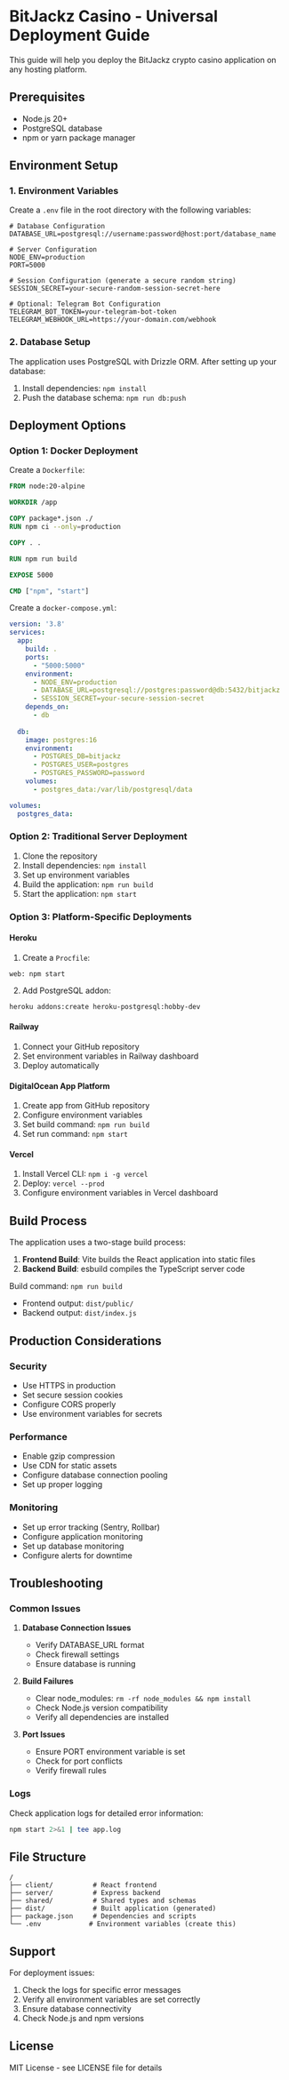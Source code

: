# BitJackz Casino - Universal Deployment Guide

This guide will help you deploy the BitJackz crypto casino application on any hosting platform.

## Prerequisites

- Node.js 20+ 
- PostgreSQL database
- npm or yarn package manager

## Environment Setup

### 1. Environment Variables

Create a `.env` file in the root directory with the following variables:

```env
# Database Configuration
DATABASE_URL=postgresql://username:password@host:port/database_name

# Server Configuration
NODE_ENV=production
PORT=5000

# Session Configuration (generate a secure random string)
SESSION_SECRET=your-secure-random-session-secret-here

# Optional: Telegram Bot Configuration
TELEGRAM_BOT_TOKEN=your-telegram-bot-token
TELEGRAM_WEBHOOK_URL=https://your-domain.com/webhook
```

### 2. Database Setup

The application uses PostgreSQL with Drizzle ORM. After setting up your database:

1. Install dependencies: `npm install`
2. Push the database schema: `npm run db:push`

## Deployment Options

### Option 1: Docker Deployment

Create a `Dockerfile`:

```dockerfile
FROM node:20-alpine

WORKDIR /app

COPY package*.json ./
RUN npm ci --only=production

COPY . .

RUN npm run build

EXPOSE 5000

CMD ["npm", "start"]
```

Create a `docker-compose.yml`:

```yaml
version: '3.8'
services:
  app:
    build: .
    ports:
      - "5000:5000"
    environment:
      - NODE_ENV=production
      - DATABASE_URL=postgresql://postgres:password@db:5432/bitjackz
      - SESSION_SECRET=your-secure-session-secret
    depends_on:
      - db
    
  db:
    image: postgres:16
    environment:
      - POSTGRES_DB=bitjackz
      - POSTGRES_USER=postgres
      - POSTGRES_PASSWORD=password
    volumes:
      - postgres_data:/var/lib/postgresql/data

volumes:
  postgres_data:
```

### Option 2: Traditional Server Deployment

1. Clone the repository
2. Install dependencies: `npm install`
3. Set up environment variables
4. Build the application: `npm run build`
5. Start the application: `npm start`

### Option 3: Platform-Specific Deployments

#### Heroku
1. Create a `Procfile`:
```
web: npm start
```

2. Add PostgreSQL addon:
```bash
heroku addons:create heroku-postgresql:hobby-dev
```

#### Railway
1. Connect your GitHub repository
2. Set environment variables in Railway dashboard
3. Deploy automatically

#### DigitalOcean App Platform
1. Create app from GitHub repository
2. Configure environment variables
3. Set build command: `npm run build`
4. Set run command: `npm start`

#### Vercel
1. Install Vercel CLI: `npm i -g vercel`
2. Deploy: `vercel --prod`
3. Configure environment variables in Vercel dashboard

## Build Process

The application uses a two-stage build process:

1. **Frontend Build**: Vite builds the React application into static files
2. **Backend Build**: esbuild compiles the TypeScript server code

Build command: `npm run build`
- Frontend output: `dist/public/`
- Backend output: `dist/index.js`

## Production Considerations

### Security
- Use HTTPS in production
- Set secure session cookies
- Configure CORS properly
- Use environment variables for secrets

### Performance
- Enable gzip compression
- Use CDN for static assets
- Configure database connection pooling
- Set up proper logging

### Monitoring
- Set up error tracking (Sentry, Rollbar)
- Configure application monitoring
- Set up database monitoring
- Configure alerts for downtime

## Troubleshooting

### Common Issues

1. **Database Connection Issues**
   - Verify DATABASE_URL format
   - Check firewall settings
   - Ensure database is running

2. **Build Failures**
   - Clear node_modules: `rm -rf node_modules && npm install`
   - Check Node.js version compatibility
   - Verify all dependencies are installed

3. **Port Issues**
   - Ensure PORT environment variable is set
   - Check for port conflicts
   - Verify firewall rules

### Logs
Check application logs for detailed error information:
```bash
npm start 2>&1 | tee app.log
```

## File Structure

```
/
├── client/          # React frontend
├── server/          # Express backend
├── shared/          # Shared types and schemas
├── dist/            # Built application (generated)
├── package.json     # Dependencies and scripts
└── .env            # Environment variables (create this)
```

## Support

For deployment issues:
1. Check the logs for specific error messages
2. Verify all environment variables are set correctly
3. Ensure database connectivity
4. Check Node.js and npm versions

## License

MIT License - see LICENSE file for details